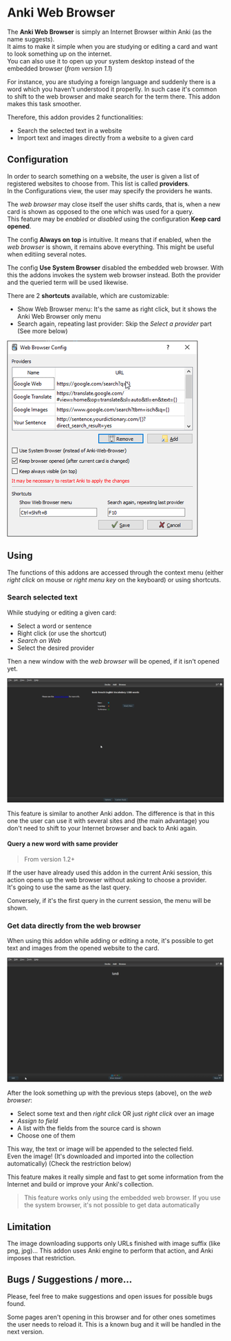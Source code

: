 # Anki Web Browser

The **Anki Web Browser** is simply an Internet Browser within Anki (as the name suggests).  
It aims to make it simple when you are studying or editing a card and want to look something up on the internet.  
You can also use it to open up your system desktop instead of the embedded browser (*from version 1.1*)

For instance, you are studying a foreign language and suddenly there is a word which you haven't understood it properlly. In such case it's common to shift to the web browser and make search for the term there. 
This addon makes this task smoother.  

Therefore, this addon provides 2 functionalities:  

* Search the selected text in a website
* Import text and images directly from a website to a given card

## Configuration

In order to search something on a website, the user is given a list of registered websites to choose from. This list is called **providers**.  
In the Configurations view, the user may specify the providers he wants.  

The *web browser* may close itself the user shifts cards, that is, when a new card is shown as opposed to the one which was used for a query.  
This feature may be *enabled* or *disabled* using the configuration **Keep card opened**.  

The config **Always on top** is intuitive. It means that if enabled, when the *web browser* is shown, it remains above everything. This might be useful when editiing several notes.  

The config **Use System Browser** disabled the embedded web browser. With this the addons invokes the system web browser instead. Both the provider and the queried term will be used likewise.  

There are 2 **shortcuts** available, which are customizable:

* Show Web Browser menu: It's the same as right click, but it shows the Anki Web Browser only menu 
* Search again, repeating last provider: Skip the *Select a provider* part (See more below)

![Config View](doc/anki-webb-config.png)

## Using

The functions of this addons are accessed through the context menu (either *right click* on mouse or *right menu key* on the keyboard) or using shortcuts.  

### Search selected text

While studying or editing a given card:  

* Select a word or sentence
* Right click (or use the shortcut)
* *Search on Web*
* Select the desired provider

Then a new window with the *web browser* will be opened, if it isn't opened yet.  

![Web Browser on reviewer](doc/anki-webb-review.gif)

This feature is similar to another Anki addon. The difference is that in this one the user can use it with several sites and (the main advantage) you don't need to shift to your Internet browser and back to Anki again.  

#### Query a new word with same provider

> From version 1.2+

If the user have already used this addon in the current Anki session, this action opens up the web browser without asking to choose a provider.  
It's going to use the same as the last query. 

Conversely, if it's the first query in the current session, the menu will be shown.

### Get data directly from the web browser

When using this addon while adding or editing a note, it's possible to get text and images from the opened website to the card.  

![Editing from Web Browser](doc/anki-webb-edit.gif)

After the look something up with the previous steps (above), on the *web browser*:  

* Select some text and then *right click* OR just *right click* over an image
* *Assign to field*
* A list with the fields from the source card is shown
* Choose one of them

This way, the text or image will be appended to the selected field.  
Even the image! (It's downloaded and imported into the collection automatically) (Check the restriction below)  

This feature makes it really simple and fast to get some information from the Internet and build or improve your Anki's collection.  

> This feature works only using the embedded web browser. If you use the system browser, it's not possible to get data automatically

## Limitation

The image downloading supports only URLs finished with image suffix (like png, jpg)...
This addon uses Anki engine to perform that action, and Anki imposes that restriction.  

## Bugs / Suggestions / more...

Please, feel free to make suggestions and open issues for possible bugs found. 

Some pages aren't opening in this browser and for other ones sometimes the user needs to reload it. This is a known bug and it will be handled in the next version.